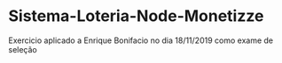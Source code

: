 # Sistema-Loteria-Node-Monetizze

Exercicio aplicado a Enrique Bonifacio no dia 18/11/2019 como exame de seleção
